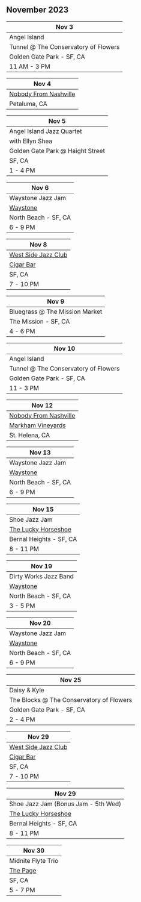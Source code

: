 ## November 2023

| Nov 3
|-
| Angel Island
| Tunnel @ The Conservatory of Flowers
| Golden Gate Park - SF, CA
| 11 AM - 3 PM

| Nov 4
|-
| <a href="https://www.thebash.com/bluegrass/nobodyfromnashville" target="NFN">Nobody From Nashville</a>
| Petaluma, CA

| Nov 5
|-
| Angel Island Jazz Quartet
| with Ellyn Shea
| Golden Gate Park @ Haight Street
| SF, CA
| 1 - 4 PM

| Nov 6
| -
| Waystone Jazz Jam
| <a href="https://www.waystonesf.com" target="new">Waystone</a>
| North Beach - SF, CA
| 6 - 9 PM

| Nov 8
|-
| <a href="http://westsidejazzclub.com" target="WSJC">West Side Jazz Club</a>
| <a href="http://www.cigarbarandgrill.com" target="CB">Cigar Bar</a>
| SF, CA
| 7 - 10 PM

| Nov 9
|-
| Bluegrass @ The Mission Market
| The Mission - SF, CA
| 4 - 6 PM

| Nov 10
|-
| Angel Island
| Tunnel @ The Conservatory of Flowers
| Golden Gate Park - SF, CA
| 11 - 3 PM

| Nov 12
|-
| <a href="https://www.thebash.com/bluegrass/nobodyfromnashville" target="NFN">Nobody From Nashville</a>
| <a href="https://markhamvineyards.com" target="Markham">Markham Vineyards</a>
| St. Helena, CA

| Nov 13
| -
| Waystone Jazz Jam
| <a href="https://www.waystonesf.com" target="new">Waystone</a>
| North Beach - SF, CA
| 6 - 9 PM

| Nov 15
|-
| Shoe Jazz Jam
| <a href="https://www.theluckyhorseshoebar.com/" target="Shoe">The Lucky Horseshoe</a>
| Bernal Heights - SF, CA
| 8 - 11 PM

| Nov 19
|-
| Dirty Works Jazz Band
| <a href="https://www.waystonesf.com" target="new">Waystone</a>
| North Beach - SF, CA
| 3 - 5 PM

| Nov 20
| -
| Waystone Jazz Jam
| <a href="https://www.waystonesf.com" target="new">Waystone</a>
| North Beach - SF, CA
| 6 - 9 PM

| Nov 25
|-
| Daisy & Kyle
| The Blocks @ The Conservatory of Flowers
| Golden Gate Park - SF, CA
| 2 - 4 PM

| Nov 29
|-
| <a href="http://westsidejazzclub.com" target="WSJC">West Side Jazz Club</a>
| <a href="http://www.cigarbarandgrill.com" target="CB">Cigar Bar</a>
| SF, CA
| 7 - 10 PM

| Nov 29
|-
| Shoe Jazz Jam (Bonus Jam - 5th Wed)
| <a href="https://www.theluckyhorseshoebar.com/" target="Shoe">The Lucky Horseshoe</a>
| Bernal Heights - SF, CA
| 8 - 11 PM

| Nov 30
|-
| Midnite Flyte Trio
| <a href="thepagebar.com" target="Page">The Page</a>
| SF, CA
| 5 - 7 PM

